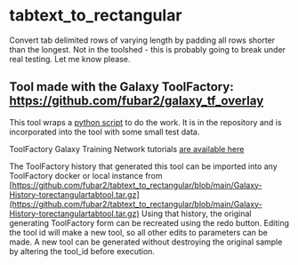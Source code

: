 # tabtext_to_rectangular

Convert tab delimited rows of varying length by padding all rows shorter than the longest.
Not in the toolshed - this is probably going to break under real testing.
Let me know please.


## Tool made with the Galaxy ToolFactory: https://github.com/fubar2/galaxy_tf_overlay

This tool wraps a [python script](https://github.com/fubar2/tabtext_to_rectangular/blob/main/rectangular_tab_tool.py) to do the work.
It is in the repository and is incorporated into the tool with some small test data.

ToolFactory Galaxy Training Network tutorials [ are available here](https://training.galaxyproject.org/training-material/topics/dev/tutorials/tool-generators/tutorial.html)

The ToolFactory history that generated this tool can be imported into any ToolFactory docker or local instance from
[https://github.com/fubar2/tabtext_to_rectangular/blob/main/Galaxy-History-torectangulartabtool.tar.gz](https://github.com/fubar2/tabtext_to_rectangular/blob/main/Galaxy-History-torectangulartabtool.tar.gz)
Using that history, the original generating ToolFactory form can be recreated using the redo button.
Editing the tool id will make a new tool, so all other edits to parameters can be made.
A new tool can be generated without destroying the original sample by altering the tool_id before execution.

